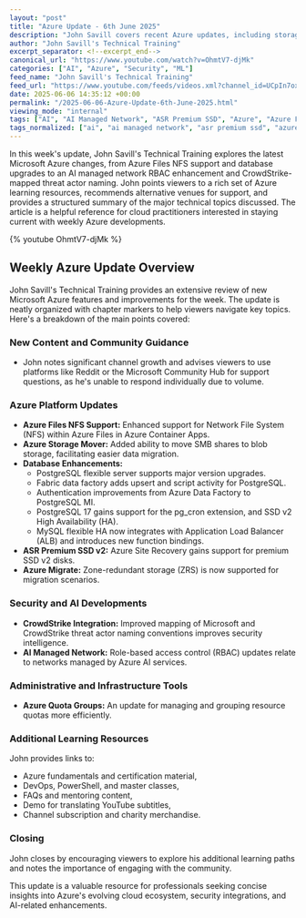 ```yaml
---
layout: "post"
title: "Azure Update - 6th June 2025"
description: "John Savill covers recent Azure updates, including storage, database enhancements, AI network RBAC changes, and security mapping with CrowdStrike. Resources for Azure learning are provided."
author: "John Savill's Technical Training"
excerpt_separator: <!--excerpt_end-->
canonical_url: "https://www.youtube.com/watch?v=OhmtV7-djMk"
categories: ["AI", "Azure", "Security", "ML"]
feed_name: "John Savill's Technical Training"
feed_url: "https://www.youtube.com/feeds/videos.xml?channel_id=UCpIn7ox7j7bH_OFj7tYouOQ"
date: 2025-06-06 14:35:12 +00:00
permalink: "/2025-06-06-Azure-Update-6th-June-2025.html"
viewing_mode: "internal"
tags: ["AI", "AI Managed Network", "ASR Premium SSD", "Azure", "Azure Files NFS", "Azure Migrate", "Azure Storage Mover", "Cloud", "CrowdStrike", "Fabric Data Factory", "Johnsavillstechnicaltraining", "Microsoft", "ML", "MySQL", "Onboard to Azure", "Pg Cron Extension", "PostgreSQL Flexible Server", "Quota Groups", "RBAC", "Security", "SMB To Blob", "Videos"]
tags_normalized: ["ai", "ai managed network", "asr premium ssd", "azure", "azure files nfs", "azure migrate", "azure storage mover", "cloud", "crowdstrike", "fabric data factory", "johnsavillstechnicaltraining", "microsoft", "ml", "mysql", "onboard to azure", "pg cron extension", "postgresql flexible server", "quota groups", "rbac", "security", "smb to blob", "videos"]
---
```


In this week's update, John Savill's Technical Training explores the latest Microsoft Azure changes, from Azure Files NFS support and database upgrades to an AI managed network RBAC enhancement and CrowdStrike-mapped threat actor naming. John points viewers to a rich set of Azure learning resources, recommends alternative venues for support, and provides a structured summary of the major technical topics discussed. The article is a helpful reference for cloud practitioners interested in staying current with weekly Azure developments.<!--excerpt_end-->

{% youtube OhmtV7-djMk %}

## Weekly Azure Update Overview

John Savill's Technical Training provides an extensive review of new Microsoft Azure features and improvements for the week. The update is neatly organized with chapter markers to help viewers navigate key topics. Here's a breakdown of the main points covered:

### New Content and Community Guidance

- John notes significant channel growth and advises viewers to use platforms like Reddit or the Microsoft Community Hub for support questions, as he's unable to respond individually due to volume.

### Azure Platform Updates

- **Azure Files NFS Support:** Enhanced support for Network File System (NFS) within Azure Files in Azure Container Apps.
- **Azure Storage Mover:** Added ability to move SMB shares to blob storage, facilitating easier data migration.
- **Database Enhancements:**
  - PostgreSQL flexible server supports major version upgrades.
  - Fabric data factory adds upsert and script activity for PostgreSQL.
  - Authentication improvements from Azure Data Factory to PostgreSQL MI.
  - PostgreSQL 17 gains support for the pg_cron extension, and SSD v2 High Availability (HA).
  - MySQL flexible HA now integrates with Application Load Balancer (ALB) and introduces new function bindings.
- **ASR Premium SSD v2:** Azure Site Recovery gains support for premium SSD v2 disks.
- **Azure Migrate:** Zone-redundant storage (ZRS) is now supported for migration scenarios.

### Security and AI Developments

- **CrowdStrike Integration:** Improved mapping of Microsoft and CrowdStrike threat actor naming conventions improves security intelligence.
- **AI Managed Network:** Role-based access control (RBAC) updates relate to networks managed by Azure AI services.

### Administrative and Infrastructure Tools

- **Azure Quota Groups:** An update for managing and grouping resource quotas more efficiently.

### Additional Learning Resources

John provides links to:

- Azure fundamentals and certification material,
- DevOps, PowerShell, and master classes,
- FAQs and mentoring content,
- Demo for translating YouTube subtitles,
- Channel subscription and charity merchandise.

### Closing

John closes by encouraging viewers to explore his additional learning paths and notes the importance of engaging with the community.

This update is a valuable resource for professionals seeking concise insights into Azure's evolving cloud ecosystem, security integrations, and AI-related enhancements.
